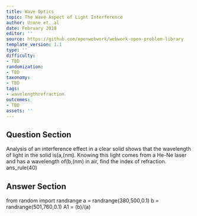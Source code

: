 ```yaml
---
title: Wave Optics
topic: The Wave Aspect of Light Interference
author: Urone et. al
date: February 2018
editor: ''
source: https://github.com/openwebwork/webwork-open-problem-library
template_version: 1.1
type: ''
difficulty:
- TBD
randomization:
- TBD
taxonomy:
- TBD
tags:
- wavelengthrefraction
outcomes:
- TBD
assets: ''
---
```


## Question Section 

Analysis of an interference effect in a clear solid shows that the wavelength of light in the solid is(a,(nm). Knowing this light comes from a He-Ne laser and has a wavelength of(b,(nm) in air, find the index of refraction.
ans_rule(40)



## Answer Section

from random import randrange
a = randrange(380,500,0.1)
b = randrange(501,760,0.1)
A1 = (b)/(a)